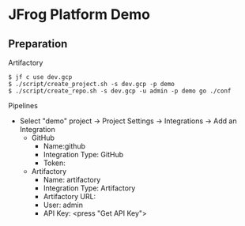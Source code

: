 # JFrog Platform Demo

## Preparation
Artifactory
```
$ jf c use dev.gcp
$ ./script/create_project.sh -s dev.gcp -p demo
$ ./script/create_repo.sh -s dev.gcp -u admin -p demo go ./conf
```

Pipelines
- Select "demo" project -> Project Settings -> Integrations -> Add an Integration
  - GitHub
    - Name:github
    - Integration Type: GitHub
    - Token: <your github token>
  - Artifactory
    - Name: artifactory
    - Integration Type: Artifactory
    - Artifactory URL: <default on UI>
    - User: admin
    - API Key: <press "Get API Key">

